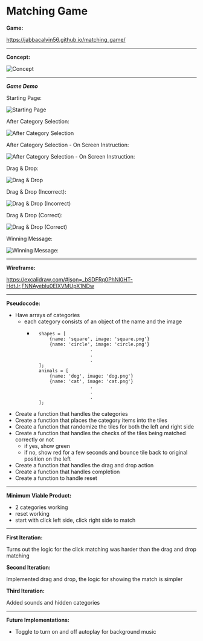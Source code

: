 # Matching Game

**Game:**

 https://jabbacalvin56.github.io/matching_game/

---

**Concept:**

![Concept](assets/images/readme/concept.png)

---

***Game Demo***

Starting Page:

![Starting Page](assets/images/readme/01.png)

After Category Selection:

![After Category Selection](assets/images/readme/02.png)

After Category Selection - On Screen Instruction:

![After Category Selection - On Screen Instruction:](assets/images/readme/03.png)

Drag & Drop:

![Drag & Drop](assets/images/readme/04.png)

Drag & Drop (Incorrect):

![Drag & Drop (Incorrect)](assets/images/readme/05.png)

Drag & Drop (Correct):

![Drag & Drop (Correct)](assets/images/readme/06.png)

Winning Message:

![Winning Message:](assets/images/readme/07.png)

---

**Wireframe:** 

https://excalidraw.com/#json=_bSDFRq0PhNl0HT-HdtJr,FNNAyeblu0ElXVMUpX1NDw

---

**Pseudocode:**
- Have arrays of categories
    - each category consists of an object of the name and the image
        - ```e.g.
            shapes = [
                {name: 'square', image: 'square.png'}
                {name: 'circle', image: 'circle.png'}
                               .
                               .
                               .   
            ];
            animals = [
                {name: 'dog', image: 'dog.png'}
                {name: 'cat', image: 'cat.png'}
                               .
                               .
                               .   
            ];
- Create a function that handles the categories
- Create a function that places the category items into the tiles
- Create a function that randomize the tiles for both the left and right side
- Create a function that handles the checks of the tiles being matched correctly or not
    - if yes, show green
    - if no, show red for a few seconds and bounce tile back to original position on the left
- Create a function that handles the drag and drop action
- Create a function that handles completion
- Create a function to handle reset

---

**Minimum Viable Product:**
- 2 categories working
- reset working
- start with click left side, click right side to match

---

**First Iteration:**

Turns out the logic for the click matching was harder than the drag and drop matching

**Second Iteration:**

Implemented drag and drop, the logic for showing the match is simpler

**Third Iteration:**

Added sounds and hidden categories

---

**Future Implementations:**
- Toggle to turn on and off autoplay for background music